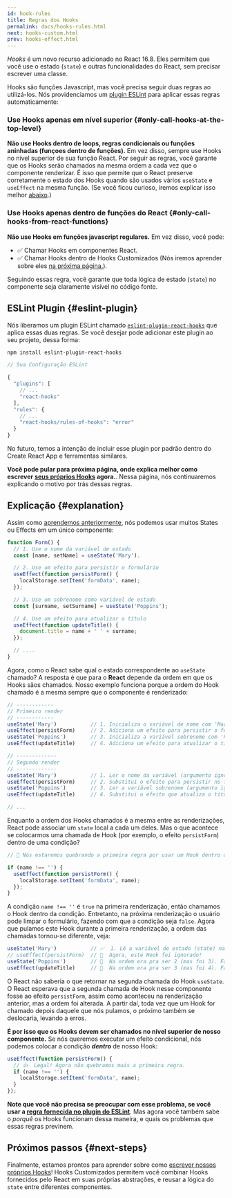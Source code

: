 ```yaml
---
id: hook-rules
title: Regras dos Hooks
permalink: docs/hooks-rules.html
next: hooks-custom.html
prev: hooks-effect.html
---
```


*Hooks* é um novo recurso adicionado no React 16.8. Eles permitem que você use o estado (`state`) e outras funcionalidades do React, sem precisar escrever uma classe.

Hooks são funções Javascript, mas você precisa seguir duas regras ao utilizá-los. Nós providenciamos um [plugin ESLint](https://www.npmjs.com/package/eslint-plugin-react-hooks) para aplicar essas regras automaticamente:

### Use Hooks apenas em nível superior {#only-call-hooks-at-the-top-level}

**Não use Hooks dentro de loops, regras condicionais ou funções aninhadas (funçoes dentro de funções).** Em vez disso, sempre use Hooks no nível superior de sua função React. Por seguir as regras, você garante que os Hooks serão chamados na mesma ordem a cada vez que o componente renderizar. É isso que permite que o React preserve corretamente o estado dos Hooks quando são usados vários `useState` e `useEffect` na mesma função. (Se você ficou curioso, iremos explicar isso melhor [abaixo](#explanation).)

### Use Hooks apenas dentro de funções do React {#only-call-hooks-from-react-functions}

**Não use Hooks em funções javascript regulares.** Em vez disso, você pode:

* ✅  Chamar Hooks em componentes React.
* ✅  Chamar Hooks dentro de Hooks Customizados (Nós iremos aprender sobre eles [na próxima página.](/docs/hooks-custom.html)).

Seguindo essas regra, você garante que toda lógica de estado (`state`) no componente seja claramente visível no código fonte.

## ESLint Plugin {#eslint-plugin}

Nós liberamos um plugin ESLint chamado [`eslint-plugin-react-hooks`](https://www.npmjs.com/package/eslint-plugin-react-hooks) que aplica essas duas regras. Se você desejar pode adicionar este plugin ao seu projeto, dessa forma:

```bash
npm install eslint-plugin-react-hooks
```

```js
// Sua Configuração ESLint

{
  "plugins": [
    // ...
    "react-hooks"
  ],
  "rules": {
    // ...
    "react-hooks/rules-of-hooks": "error"
  }
}
```

No futuro, temos a intenção de incluir esse plugin por padrão dentro do Create React App e ferramentas similares.

**Você pode pular para próxima página, onde explica melhor como escrever [seus próprios Hooks](/docs/hooks-custom.html) agora.**. Nessa página, nós continuaremos explicando o motivo por trás dessas regras.

## Explicação {#explanation}

Assim como [aprendemos anteriormente](/docs/hooks-state.html#tip-using-multiple-state-variables), nós podemos usar muitos States ou Effects em um único componente:

```js
function Form() {
  // 1. Use o nome da variável de estado
  const [name, setName] = useState('Mary'). 

  // 2. Use um efeito para persistir o formulário
  useEffect(function persistForm() {
    localStorage.setItem('formData', name);
  });

  // 3. Use um sobrenome como variável de estado
  const [surname, setSurname] = useState('Poppins');

  // 4. Use um efeito para atualizar o título
  useEffect(function updateTitle() {
    document.title = name + ' ' + surname;
  });

  // ....
}
```

Agora, como o React sabe qual o estado correspondente ao `useState` chamado? A resposta é que para o **React** depende da ordem em que os Hooks sãos chamados. Nosso exemplo funciona porque a ordem do Hook chamado é a mesma sempre que o componente é renderizado:

```js
// ------------
// Primeiro render
// ------------
useState('Mary')           // 1. Inicializa o variável de nome com 'Mary'
useEffect(persistForm)     // 2. Adiciona um efeito para persistir o formulário
useState('Poppins')        // 3. Inicializa a variável sobrenome com 'Poppins'
useEffect(updateTitle)     // 4. Adiciona um efeito para atualizar o título

// -------------
// Segundo render
// -------------
useState('Mary')           // 1. Ler o nome da variável (argumento ignorado)
useEffect(persistForm)     // 2. Substitui o efeito para persistir no formulário
useState('Poppins')        // 3. Ler a variável sobrenome (argumento ignorado)
useEffect(updateTitle)     // 4. Substitui o efeito que atualiza o título

// ...
```

Enquanto a ordem dos Hooks chamados é a mesma entre as renderizações, React pode associar um `state` local a cada um deles. Mas o que acontece se colocarmos uma chamada de Hook (por exemplo, o efeito `persistForm`) dentro de uma condição?

```js
// 🔴 Nós estaremos quebrando a primeira regra por usar um Hook dentro de uma condição

if (name !== '') {
  useEffect(function persistForm() {
    localStorage.setItem('formData', name);
  });
}
```

A condição `name !== ''` é `true` na primeira renderização, então chamamos o Hook dentro da condição. Entretanto, na próxima renderização o usuário pode limpar o formulário, fazendo com que a condição seja `false`. Agora que pulamos este Hook durante a primeira renderização, a ordem das chamadas tornou-se diferente, veja:

```js
useState('Mary')           // ✅  1. Lê a variável de estado (state) name (argumento é ignorado)
// useEffect(persistForm)  // 🔴  Agora, este Hook foi ignorado!
useState('Poppins')        // 🔴  Na ordem era pra ser 2 (mas foi 3). Falha ao ler a variável de estado (state) surname
useEffect(updateTitle)     // 🔴  Na ordem era pra ser 3 (mas foi 4). Falha ao substituir o efeito
```

O React não saberia o que retornar na segunda chamada do Hook `useState`. O React esperava que a segunda chamada de Hook nesse componente fosse ao efeito `persistForm`, assim como aconteceu na renderização anterior, mas a ordem foi alterada. A partir daí, toda vez que um Hook for chamado depois daquele que nós pulamos, o próximo também se deslocaria, levando a erros.

**É por isso que os Hooks devem ser chamados no nível superior de nosso componente.** Se nós queremos executar um efeito condicional, nós podemos colocar a condição _**dentro**_ de nosso Hook:

```js
useEffect(function persistForm() {
  // 👍  Legal! Agora não quebramos mais a primeira regra.
  if (name !== '') {
    localStorage.setItem('formData', name);
  }
});
```

**Note que você não precisa se preocupar com esse problema, se você usar a [regra fornecida no plugin do ESLint](https://www.npmjs.com/package/eslint-plugin-react-hooks)**. Mas agora você também sabe o *porquê* os Hooks funcionam dessa maneira, e quais os problemas que essas regras previnem.

## Próximos passos {#next-steps}

Finalmente, estamos prontos para aprender sobre como [escrever nossos próprios Hooks](/docs/hooks-custom.html)! Hooks Customizados permitem você combinar Hooks fornecidos pelo React em suas próprias abstrações, e reusar a lógica do `state` entre diferentes componentes.
